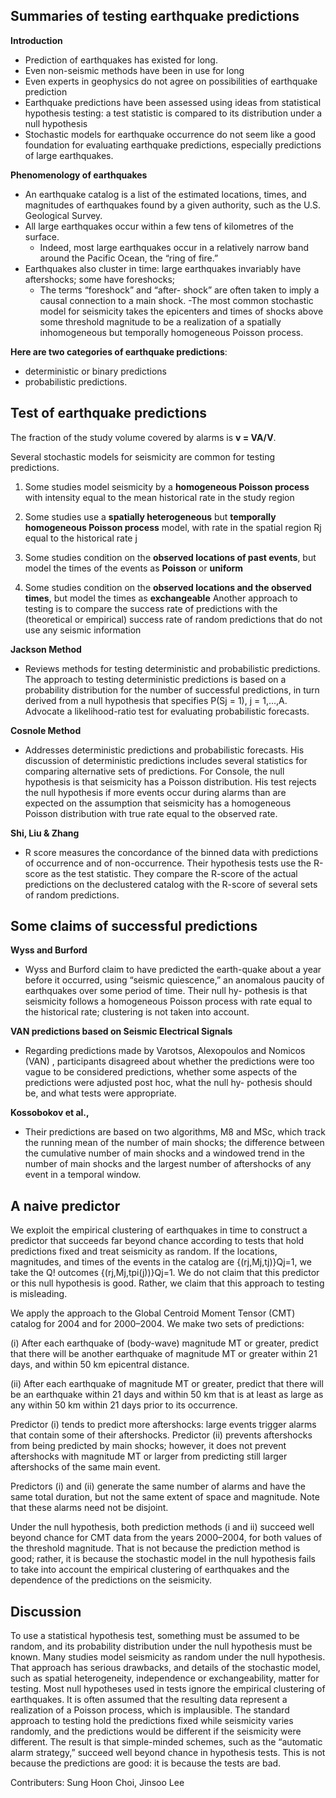 

Summaries of testing earthquake predictions 
--------------------------------------------

**Introduction**
- Prediction of earthquakes has existed for long.
- Even non-seismic methods have been in use for long
- Even experts in geophysics do not agree on possibilities of earthquake prediction 
- Earthquake predictions have been assessed using ideas from statistical hypothesis testing: a test statistic is compared to its distribution under a null hypothesis
- Stochastic models for earthquake occurrence do not seem like a good foundation for evaluating earthquake predictions, especially predictions of large earthquakes.

**Phenomenology of earthquakes**
- An earthquake catalog is a list of the estimated locations, times, and magnitudes of earthquakes found by a given authority, such as the U.S. Geological Survey.
- All large earthquakes occur within a few tens of kilometres of the surface.
  - Indeed, most large earthquakes occur in a relatively narrow band around the Pacific Ocean, the “ring of fire.”
- Earthquakes also cluster in time: large earthquakes invariably have aftershocks; some have foreshocks;
  - The terms “foreshock” and “after- shock” are often taken to imply a causal connection to a main shock.
-The most common stochastic model for seismicity takes the epicenters and times of shocks above some threshold magnitude to be a realization of a spatially inhomogeneous but temporally homogeneous Poisson process.

**Here are two categories of earthquake predictions**:
- deterministic or binary predictions
- probabilistic predictions.





Test of earthquake predictions 
-------------------------------------------
The fraction of the study volume covered by alarms is **v = VA/V**.

Several stochastic models for seismicity are common for testing predictions.

1.	Some studies model seismicity by a **homogeneous Poisson process** with intensity equal to the mean historical rate in the study region 

2.	Some studies use a **spatially heterogeneous** but **temporally homogeneous Poisson process** model, with rate in the spatial region Rj equal to the historical rate j 

3.	Some studies condition on the **observed locations of past events**, but model the times of the events as **Poisson** or **uniform** 

4.	Some studies condition on the **observed locations and the observed times**, but model the times as **exchangeable**
Another approach to testing is to compare the success rate of predictions with the (theoretical or empirical) success rate of random predictions that do not use any seismic information

**Jackson Method**
- Reviews methods for testing deterministic and probabilistic predictions. The approach to testing deterministic predictions is based on a probability distribution for the number of successful predictions, in turn derived from a null hypothesis that specifies P(Sj = 1), j = 1,...,A.
Advocate a likelihood-ratio test for evaluating probabilistic forecasts.

**Cosnole Method**
- Addresses deterministic predictions and probabilistic forecasts. His discussion of deterministic predictions includes several statistics for comparing alternative sets of predictions.
For Console, the null hypothesis is that seismicity has a Poisson distribution. His test rejects the null hypothesis if more events occur during alarms than are expected on the assumption that seismicity has a homogeneous Poisson distribution with true rate equal to the observed rate.

**Shi, Liu & Zhang**
- R score measures the concordance of the binned data with predictions of occurrence and of non-occurrence. Their hypothesis tests use the R-score as the test statistic. They compare the R-score of the actual predictions on the declustered catalog with the R-score of several sets of random predictions.

Some claims of successful predictions
--------------------------------------------
**Wyss and Burford**
- Wyss and Burford claim to have predicted the earth-quake about a year before it occurred, using “seismic quiescence,” an anomalous paucity of earthquakes over some period of time. Their null hy- pothesis is that seismicity follows a homogeneous Poisson process with rate equal to the historical rate; clustering is not taken into account.

**VAN predictions based on Seismic Electrical Signals**
- Regarding predictions made by Varotsos, Alexopoulos and Nomicos (VAN) , participants disagreed about whether the predictions were too vague to be considered predictions, whether some aspects of the predictions were adjusted post hoc, what the null hy- pothesis should be, and what tests were appropriate.

**Kossobokov et al.,**
- Their predictions are based on two algorithms, M8 and MSc, which track the running mean of the number of main shocks; the difference between the cumulative number of main shocks and a windowed trend in the number of main shocks and the largest number of aftershocks of any event in a temporal window.

A naive predictor
------------------------------------
We exploit the empirical clustering of earthquakes in time to construct a predictor that succeeds far beyond chance according to tests that hold predictions fixed and treat seismicity as random. If the locations, magnitudes, and times of the events in the catalog are {(rj,Mj,tj)}Qj=1, we take the Q! outcomes {(rj,Mj,tpi(j))}Qj=1. We do not claim that this predictor or this null hypothesis is good. Rather, we claim that this approach to testing is misleading.

We apply the approach to the Global Centroid Moment Tensor (CMT) catalog for 2004 and for 2000–2004. We make two sets of predictions:

(i) After each earthquake of (body-wave) magnitude MT or greater, predict that there will be another earthquake of magnitude MT or greater within 21 days, and within 50 km epicentral distance.

(ii) After each earthquake of magnitude MT or greater, predict that there will be an earthquake within 21 days and within 50 km that is at least as large as any within 50 km within 21 days prior to its occurrence.

Predictor (i) tends to predict more aftershocks: large events trigger alarms that contain some of their aftershocks. Predictor (ii) prevents aftershocks from being predicted by main shocks; however, it does not prevent aftershocks with magnitude MT or larger from predicting still larger aftershocks of the same main event.

Predictors (i) and (ii) generate the same number of alarms and have the same total duration, but not the same extent of space and magnitude. Note that these alarms need not be disjoint.

Under the null hypothesis, both prediction methods (i and ii) succeed well beyond chance for CMT data from the years 2000–2004, for both values of the threshold magnitude. That is not because the prediction method is good; rather, it is because the stochastic model in the null hypothesis fails to take into account the empirical clustering of earthquakes and the dependence of the predictions on the seismicity.

Discussion
-----------------------------

To use a statistical hypothesis test, something must be assumed to be random, and its probability distribution under the null hypothesis must be known. Many studies model seismicity as random under the null hypothesis. That approach has serious drawbacks, and details of the stochastic model, such as spatial heterogeneity, independence or exchangeability, matter for testing. Most null hypotheses used in tests ignore the empirical clustering of earthquakes. It is often assumed that the resulting data represent a realization of a Poisson process, which is implausible. The standard approach to testing hold the predictions fixed while seismicity varies randomly, and the predictions would be different if the seismicity were different. The result is that simple-minded schemes, such as the “automatic alarm strategy,” succeed well beyond chance in hypothesis tests. This is not because the predictions are good: it is because the tests are bad. 


Contributers: 
Sung Hoon Choi, Jinsoo Lee






